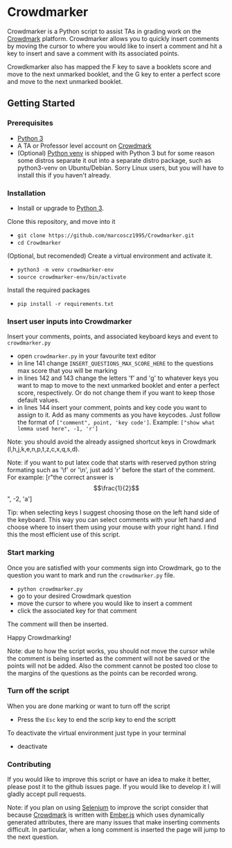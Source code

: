 # Crowdmarker
Crowdmarker is a Python script to assist TAs in grading work on the  [Crowdmark](https://crowdmark.com/) platform.
Crowdmarker allows you to quickly insert comments by moving the cursor to where you would like to insert a comment
and hit a key to insert and save a comment with its associated points. 

Crowdkmarker also has mapped the F key to save a booklets score and move to the next unmarked booklet, and the G
key to enter a perfect score and move to the next unmarked booklet.

## Getting Started
### Prerequisites
- [Python 3](https://www.python.org/downloads/)
- A TA or Professor level account on [Crowdmark](https://crowdmark.com/)
- (Optional) [Python venv](https://docs.python.org/3/library/venv.html) is shipped with Python 3 but for some reason some distros separate it out into a separate distro package, such as python3-venv on Ubuntu/Debian.
Sorry Linux users, but you will have to install this if you haven't already.
### Installation
- Install or upgrade to [Python 3](https://www.python.org/downloads/).

 Clone this repository, and move into it
- `git clone https://github.com/marcoscz1995/Crowdmarker.git`
- `cd Crowdmarker`

(Optional, but recomended) Create a virtual environment and activate it.
- `python3 -m venv crowdmarker-env`
- `source crowdmarker-env/bin/activate` 

Install the required packages
- `pip install -r requirements.txt`


### Insert user inputs into Crowdmarker
Insert your comments, points, and associated keyboard keys and event to `crowdmarker.py`
- open `crowdmarker.py` in your favourite text editor
- in line 141 change `INSERT_QUESTIONS_MAX_SCORE_HERE` to the questions max score that you will be marking
- in lines 142 and 143 change the letters 'f' and 'g' to whatever keys you want to map to move to the next unmarked booklet and enter a perfect score, respectively. Or do not change them if you want to keep those default values.
- in lines 144 insert your comment, points and key code you want to assign to it. Add as many comments as you have keycodes. Just follow the format of `["comment", point, 'key code']`. Example: `["show what lemma used here", -1, 'r']`

Note: you should avoid the already assigned shortcut keys in Crowdmark (l,h,j,k,e,n,p,t,z,c,x,q,s,d).

Note: if you want to put latex code that starts with reserved python string formating such as '\f' or '\n', just 
add 'r' before the start of the comment. For example: [r"the correct answer is $$\frac{1}{2}$$", -2, 'a']

Tip: when selecting keys I suggest choosing those on the left hand side of the keyboard. This way you can select
comments with your left hand and choose where to insert them using your mouse with your right hand. I find this
the most efficient use of this script.  

### Start marking
Once you are satisfied with your comments sign into Crowdmark, go to the question you want to mark and run the `crowdmarker.py` file.
- `python crowdmarker.py`
- go to your desired Crowdmark question
- move the cursor to where you would like to insert a comment
- click the associated key for that comment

The comment will then be inserted.

Happy Crowdmarking!

Note: due to how the script works, you should not move the cursor while the comment is being inserted as the comment will not be saved or the points will not be added. Also the comment cannot be posted too close to the margins of the questions as the points can be recorded wrong.

### Turn off the script
When you are done marking or want to turn off the script
- Press the `Esc` key to end the scrip key to end the scriptt

To deactivate the virtual environment just type in your terminal
- deactivate
 
### Contributing
If you would like to improve this script or have an idea to make it better, please post it to the github issues page. If you would like to develop it I will gladly accept pull requests.

Note: if you plan on using [Selenium](https://www.selenium.dev/) to improve the script consider that because [Crowdmark](https://crowdmark.com/) is written with [Ember.js](https://emberjs.com/) which uses dynamically generated attributes, there are many issues that make inserting comments difficult. In particular, when a long comment is inserted the page will jump to the next question. 

